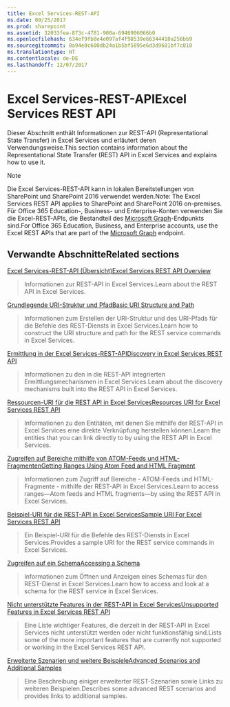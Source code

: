 ```yaml
---
title: Excel Services-REST-API
ms.date: 09/25/2017
ms.prod: sharepoint
ms.assetid: 32033fea-873c-4781-900a-6946906066b0
ms.openlocfilehash: 634ef9fb8e4e097af4f98539e66344410a256bb9
ms.sourcegitcommit: 0a94e0c600db24a1b5bf5895e6d3d9681bf7c810
ms.translationtype: HT
ms.contentlocale: de-DE
ms.lasthandoff: 12/07/2017
---
```

# <a name="excel-services-rest-api"></a><span data-ttu-id="45837-102">Excel Services-REST-API</span><span class="sxs-lookup"><span data-stu-id="45837-102">Excel Services REST API</span></span>

<span data-ttu-id="45837-103">Dieser Abschnitt enthält Informationen zur REST-API (Representational State Transfer) in Excel Services und erläutert deren Verwendungsweise.</span><span class="sxs-lookup"><span data-stu-id="45837-103">This section contains information about the Representational State Transfer (REST) API in Excel Services and explains how to use it.</span></span>
  
> [!NOTE]
> <span data-ttu-id="45837-104">Die Excel Services-REST-API kann in lokalen Bereitstellungen von SharePoint und SharePoint 2016 verwendet werden.</span><span class="sxs-lookup"><span data-stu-id="45837-104">Note: The Excel Services REST API applies to SharePoint and SharePoint 2016 on-premises.</span></span> <span data-ttu-id="45837-105">Für Office 365 Education-, Business- und Enterprise-Konten verwenden Sie die Excel-REST-APIs, die Bestandteil des [Microsoft Graph](http://graph.microsoft.io/en-us/docs/api-reference/v1.0/resources/excel
)-Endpunkts sind.</span><span class="sxs-lookup"><span data-stu-id="45837-105">For Office 365 Education, Business, and Enterprise accounts, use the Excel REST APIs that are part of the  [Microsoft Graph](http://graph.microsoft.io/en-us/docs/api-reference/v1.0/resources/excel
) endpoint.</span></span>
  
    
    


## <a name="related-sections"></a><span data-ttu-id="45837-106">Verwandte Abschnitte</span><span class="sxs-lookup"><span data-stu-id="45837-106">Related sections</span></span>


 [<span data-ttu-id="45837-107">Excel Services-REST-API (Übersicht)</span><span class="sxs-lookup"><span data-stu-id="45837-107">Excel Services REST API Overview</span></span>](excel-services-rest-api-overview.md)
  
    
    
> <span data-ttu-id="45837-108">Informationen zur REST-API in Excel Services.</span><span class="sxs-lookup"><span data-stu-id="45837-108">Learn about the REST API in Excel Services.</span></span>
    
  
 [<span data-ttu-id="45837-109">Grundlegende URI-Struktur und Pfad</span><span class="sxs-lookup"><span data-stu-id="45837-109">Basic URI Structure and Path</span></span>](basic-uri-structure-and-path.md)
  
    
    
> <span data-ttu-id="45837-110">Informationen zum Erstellen der URI-Struktur und des URI-Pfads für die Befehle des REST-Diensts in Excel Services.</span><span class="sxs-lookup"><span data-stu-id="45837-110">Learn how to construct the URI structure and path for the REST service commands in Excel Services.</span></span>
    
  
 [<span data-ttu-id="45837-111">Ermittlung in der Excel Services-REST-API</span><span class="sxs-lookup"><span data-stu-id="45837-111">Discovery in Excel Services REST API</span></span>](discovery-in-excel-services-rest-api.md)
  
    
    
> <span data-ttu-id="45837-112">Informationen zu den in die REST-API integrierten Ermittlungsmechanismen in Excel Services.</span><span class="sxs-lookup"><span data-stu-id="45837-112">Learn about the discovery mechanisms built into the REST API in Excel Services.</span></span>
    
  
 [<span data-ttu-id="45837-113">Ressourcen-URI für die REST API in Excel Services</span><span class="sxs-lookup"><span data-stu-id="45837-113">Resources URI for Excel Services REST API</span></span>](resources-uri-for-excel-services-rest-api.md)
  
    
    
> <span data-ttu-id="45837-114">Informationen zu den Entitäten, mit denen Sie mithilfe der REST-API in Excel Services eine direkte Verknüpfung herstellen können.</span><span class="sxs-lookup"><span data-stu-id="45837-114">Learn the entities that you can link directly to by using the REST API in Excel Services.</span></span>
    
  
 [<span data-ttu-id="45837-115">Zugreifen auf Bereiche mithilfe von ATOM-Feeds und HTML-Fragmenten</span><span class="sxs-lookup"><span data-stu-id="45837-115">Getting Ranges Using Atom Feed and HTML Fragment</span></span>](getting-ranges-using-atom-feed-and-html-fragment.md)
  
    
    
> <span data-ttu-id="45837-116">Informationen zum Zugriff auf Bereiche - ATOM-Feeds und HTML-Fragmente - mithilfe der REST-API in Excel Services.</span><span class="sxs-lookup"><span data-stu-id="45837-116">Learn to access ranges—Atom feeds and HTML fragments—by using the REST API in Excel Services.</span></span>
    
  
 [<span data-ttu-id="45837-117">Beispiel-URI für die REST-API in Excel Services</span><span class="sxs-lookup"><span data-stu-id="45837-117">Sample URI For Excel Services REST API</span></span>](sample-uri-for-excel-services-rest-api.md)
  
    
    
> <span data-ttu-id="45837-118">Ein Beispiel-URI für die Befehle des REST-Diensts in Excel Services.</span><span class="sxs-lookup"><span data-stu-id="45837-118">Provides a sample URI for the REST service commands in Excel Services.</span></span>
    
  
 [<span data-ttu-id="45837-119">Zugreifen auf ein Schema</span><span class="sxs-lookup"><span data-stu-id="45837-119">Accessing a Schema</span></span>](accessing-a-schema.md)
  
    
    
> <span data-ttu-id="45837-120">Informationen zum Öffnen und Anzeigen eines Schemas für den REST-Dienst in Excel Services.</span><span class="sxs-lookup"><span data-stu-id="45837-120">Learn how to access and look at a schema for the REST service in Excel Services.</span></span>
    
  
 [<span data-ttu-id="45837-121">Nicht unterstützte Features in der REST-API in Excel Services</span><span class="sxs-lookup"><span data-stu-id="45837-121">Unsupported Features in Excel Services REST API</span></span>](unsupported-features-in-excel-services-rest-api.md)
  
    
    
> <span data-ttu-id="45837-122">Eine Liste wichtiger Features, die derzeit in der REST-API in Excel Services nicht unterstützt werden oder nicht funktionsfähig sind.</span><span class="sxs-lookup"><span data-stu-id="45837-122">Lists some of the more important features that are currently not supported or working in the Excel Services REST API.</span></span>
    
  
 [<span data-ttu-id="45837-123">Erweiterte Szenarien und weitere Beispiele</span><span class="sxs-lookup"><span data-stu-id="45837-123">Advanced Scenarios and Additional Samples</span></span>](advanced-scenarios-and-additional-samples.md)
  
    
    
> <span data-ttu-id="45837-124">Eine Beschreibung einiger erweiterter REST-Szenarien sowie Links zu weiteren Beispielen.</span><span class="sxs-lookup"><span data-stu-id="45837-124">Describes some advanced REST scenarios and provides links to additional samples.</span></span>
    
  

